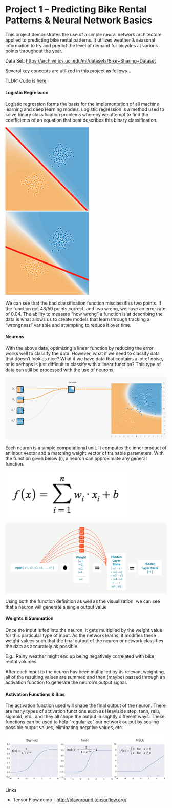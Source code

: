 # Project 1 – Predicting Bike Rental Patterns & Neural Network Basics
This project demonstrates the use of a simple neural network architecture applied to predicting bike rental patterns. It utilizes weather & seasonal information to try and predict the level of demand for bicycles at various points throughout the year.

Data Set: https://archive.ics.uci.edu/ml/datasets/Bike+Sharing+Dataset

Several key concepts are utilized in this project as follows...

TLDR: Code is [here](https://github.com/Gavsum/Udacity_Deep_Learning/blob/master/project1/project_1.ipynb)


#### Logistic Regression
Logistic regression forms the basis for the implementation of all machine learning and deep learning models. Logistic regression is a method used to solve binary classification problems whereby we attempt to find the coefficients of an equation that best describes this binary classification. 

![Good Func](https://github.com/Gavsum/Udacity_Deep_Learning/blob/master/project1/goodfunc.png "Accurate Classification Function") ![Bad Func](https://github.com/Gavsum/Udacity_Deep_Learning/blob/master/project1/badfunc.png "Inaccurate Classification Function")


We can see that the bad classification function misclassifies two points. If the function got 48/50 points correct, and two wrong, we have an error rate of 0.04.  The ability to measure “how wrong” a function is at describing the data is what allows us to create models that learn through tracking a “wrongness” variable and attempting to reduce it over time. 

#### Neurons
With the above data, optimizing a linear function by reducing the error works well to classify the data. However, what if we need to classify data that doesn’t look as nice? What if we have data that contains a lot of noise, or is perhaps is just difficult to classify with a linear function? This type of data can still be processed with the use of neurons.

![Combined Functions](https://github.com/Gavsum/Udacity_Deep_Learning/blob/master/project1/tensplayground.png "Combining 4 functions to accurately classify noisy data")


Each neuron is a simple computational unit.  It computes the inner product of an input vector and a matching weight vector of trainable parameters. With the function given below (i), a neuron can approximate any general function. 

![Formula](https://github.com/Gavsum/Udacity_Deep_Learning/blob/master/project1/Formula.png "Neuron Formula")

![Formula Visualization](https://github.com/Gavsum/Udacity_Deep_Learning/blob/master/project1/Formula_Visualization.png "Neuron Formula Visualization")

Using both the function definition as well as the visualization, we can see that a neuron will generate a single output value 

#### Weights & Summation
Once the input is fed into the neuron, it gets multiplied by the weight value for this particular type of input. As the network learns, it modifies these weight values such that the final output of the neuron or network classifies the data as accurately as possible.

E.g.: Rainy weather might end up being negatively correlated with bike rental volumes

After each input to the neuron has been multiplied by its relevant weighting, all of the resulting values are summed and then (maybe) passed through an activation function to generate the neuron’s output signal. 

#### Activation Functions & Bias
The activation function used will shape the final output of the neuron. There are many types of activation functions such as Heaviside step, tanh, relu, sigmoid, etc., and they all shape the output in slightly different ways. These functions can be used to help “regularize” our 
network output by scaling possible output values, eliminating negative values, etc. 

![Activation Functions](https://github.com/Gavsum/Udacity_Deep_Learning/blob/master/project1/Activation_Funcs.png "Activation Functions")

Links
* Tensor Flow demo - http://playground.tensorflow.org/




